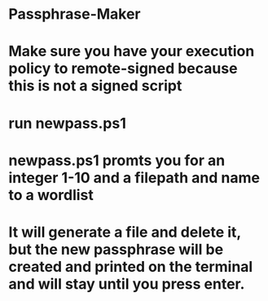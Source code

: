 # Passphrase-Maker
# Make sure you have your execution policy to remote-signed because this is not a signed script
# run newpass.ps1
# newpass.ps1 promts you for an integer 1-10 and a filepath and name to a wordlist
# It will generate a file and delete it, but the new passphrase will be created and printed on the terminal and will stay until you press enter.
